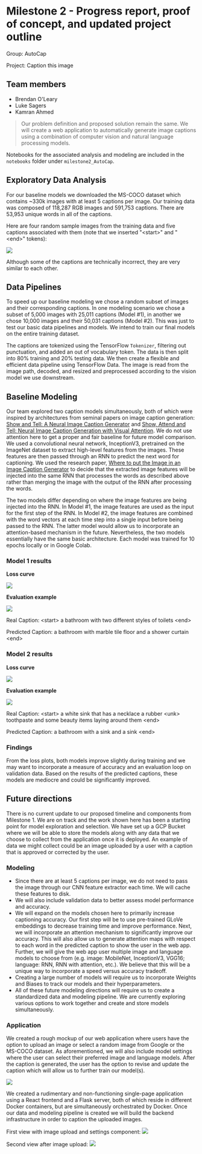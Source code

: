 # Milestone 2 - Progress report, proof of concept, and updated project outline
Group: AutoCap

Project: Caption this image

## Team members
- Brendan O'Leary
- Luke Sagers
- Kamran Ahmed

> Our problem definition and proposed solution remain the same. We will create a web application to automatically generate image captions using a combination of computer vision and natural language processing models.

Notebooks for the associated analysis and modeling are included in the `notebooks` folder under `milestone2_AutoCap`.

## Exploratory Data Analysis
For our baseline models we downloaded the MS-COCO dataset which contains ~330k images with at least 5 captions per image. Our training data was composed of 118,287 RGB images and 591,753 captions. There are 53,953 unique words in all of the captions.

Here are four random sample images from the training data and five captions associated with them (note that we inserted "\<start\>" and "\<end\>" tokens):

![](assets/images_and_captions.png)

Although some of the captions are technically incorrect, they are very similar to each other.

## Data Pipelines
To speed up our baseline modeling we chose a random subset of images and their corresponding captions. In one modeling scenario we chose a subset of 5,000 images with 25,011 captions (Model #1), in another we chose 10,000 images and their 50,031 captions (Model #2). This was just to test our basic data pipelines and models. We intend to train our final models on the entire training dataset.

The captions are tokenized using the TensorFlow `Tokenizer`, filtering out punctuation, and added an out of vocabulary token. The data is then split into 80% training and 20% testing data. We then create a flexible and efficient data pipeline using TensorFlow Data. The image is read from the image path, decoded, and resized and preprocessed according to the vision model we use downstream.

## Baseline Modeling
Our team explored two caption models simultaneously, both of which were inspired by architectures from seminal papers on image caption generation: [Show and Tell: A Neural Image Caption Generator](https://arxiv.org/pdf/1411.4555.pdf) and [Show, Attend and Tell: Neural Image Caption Generation with Visual Attention](https://arxiv.org/pdf/1502.03044.pdf). We do not use attention here to get a proper and fair baseline for future model comparison. We used a convolutional neural network, InceptionV3, pretrained on the ImageNet dataset to extract high-level features from the images. These features are then passed through an RNN to predict the next word for captioning. We used the research paper, [Where to put the Image in an Image Caption Generator](https://arxiv.org/pdf/1703.09137.pdf) to decide that the extracted image features will be injected into the same RNN that processes the words as described above rather than merging the image with the output of the RNN after processing the words.

The two models differ depending on where the image features are being injected into the RNN. In Model #1, the image features are used as the input for the first step of the RNN. In Model #2, the image features are combined with the word vectors at each time step into a single input before being passed to the RNN. The latter model would allow us to incorporate an attention-based mechanism in the future. Nevertheless, the two models essentially have the same basic architecture. Each model was trained for 10 epochs locally or in Google Colab.

### Model 1 results
**Loss curve**

![](assets/model1_loss.png)

**Evaluation example**

![](assets/model1_image.png)

Real Caption: \<start\> a bathroom with two different styles of toilets \<end\>

Predicted Caption: a bathroom with marble tile floor and a shower curtain \<end\>

### Model 2 results
**Loss curve**

![](assets/model2_loss.png)

**Evaluation example**

![](assets/model2_image.png)

Real Caption: \<start\> a white sink that has a necklace a rubber \<unk\> toothpaste and some beauty items laying around them \<end\>

Predicted Caption: a bathroom with a sink and a sink \<end\>

### Findings
From the loss plots, both models improve slightly during training and we may want to incorporate a measure of accuracy and an evaluation loop on validation data. Based on the results of the predicted captions, these models are mediocre and could be significantly improved.

## Future directions
There is no current update to our proposed timeline and components from Milestone 1. We are on track and the work shown here has been a starting point for model exploration and selection.
We have set up a GCP Bucket where we will be able to store the models along with any data that we choose to collect from the application once it is deployed. An example of data we might collect could be an image uploaded by a user with a caption that is approved or corrected by the user.

### Modeling
- Since there are at least 5 captions per image, we do not need to pass the image through our CNN feature extractor each time. We will cache these features to disk.
- We will also include validation data to better assess model performance and accuracy.
- We will expand on the models chosen here to primarily increase captioning accuracy. Our first step will be to use pre-trained GLoVe embeddings to decrease training time and improve performance. Next, we will incorporate an attention mechanism to significantly improve our accuracy. This will also allow us to generate attention maps with respect to each word in the predicted caption to show the user in the web app. Further, we will give the web app user multiple image and language models to choose from (e.g. image: MobileNet, InceptionV3, VGG16; language: RNN, RNN with attention, etc.). We believe that this will be a unique way to incorporate a speed versus accuracy tradeoff. 
- Creating a large number of models will require us to incorporate Weights and Biases to track our models and their hyperparameters.
- All of these future modeling directions will require us to create a standardized data and modeling pipeline. We are currently exploring various options to work together and create and store models simultaneously.

### Application
We created a rough mockup of our web application where users have the option to upload an image or select a random image from Google or the MS-COCO dataset. As aforementioned, we will also include model settings where the user can select their preferred image and language models. After the caption is generated, the user has the option to revise and update the caption which will allow us to further train our model(s). 

![](assets/mockup.png)

We created a rudimentary and non-functioning single-page application using a React frontend and a Flask server, both of which reside in different Docker containers, but are simultaneously orchestrated by Docker. Once our data and modeling pipeline is created we will build the backend infrastructure in order to caption the uploaded images.

First view with image upload and settings component:
![](assets/app_view1.png)

Second view after image upload:
![](assets/app_view2.png)
